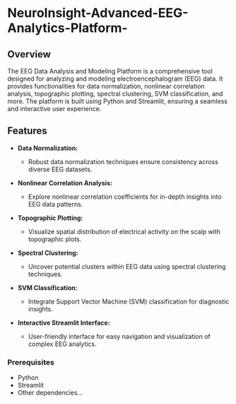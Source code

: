 # NeuroInsight-Advanced-EEG-Analytics-Platform-

## Overview

The EEG Data Analysis and Modeling Platform is a comprehensive tool designed for analyzing and modeling electroencephalogram (EEG) data. It provides functionalities for data normalization, nonlinear correlation analysis, topographic plotting, spectral clustering, SVM classification, and more. The platform is built using Python and Streamlit, ensuring a seamless and interactive user experience.

## Features

- **Data Normalization:**
  - Robust data normalization techniques ensure consistency across diverse EEG datasets.

- **Nonlinear Correlation Analysis:**
  - Explore nonlinear correlation coefficients for in-depth insights into EEG data patterns.

- **Topographic Plotting:**
  - Visualize spatial distribution of electrical activity on the scalp with topographic plots.

- **Spectral Clustering:**
  - Uncover potential clusters within EEG data using spectral clustering techniques.

- **SVM Classification:**
  - Integrate Support Vector Machine (SVM) classification for diagnostic insights.

- **Interactive Streamlit Interface:**
  - User-friendly interface for easy navigation and visualization of complex EEG analytics.

### Prerequisites

- Python
- Streamlit 
- Other dependencies...

